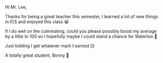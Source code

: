 Hi Mr. Lee, 

Thanks for being a great teacher this semester, I learned a lot of new things in ICS and enjoyed this class 😀














If I do well on the culminating, could you please possibly boost my average by a little to 100 so I hopefully maybe I could stand a chance for Waterloo 🥲































Just kidding I get whatever mark I earned 😔

A totally great student, 
Bonny 🤩
